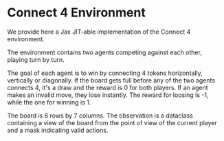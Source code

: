 # Connect 4 Environment

We provide here a Jax JIT-able implementation of the Connect 4 environment.

The environment contains two agents competing against each other, playing turn by turn.

The goal of each agent is to win by connecting 4 tokens horizontally, vertically or diagonally.
If the board gets full before any of the two agents connects 4, it's a draw and the
reward is 0 for both players.
If an agent makes an invalid move, they lose instantly. The reward for loosing is -1, while the one
for winning is 1.

The board is 6 rows by 7 columns.
The observation is a dataclass containing a view of the board from the point of view of the current
player and a mask indicating valid actions.
